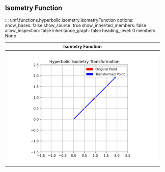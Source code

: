 ## Isometry Function

<!-- prettier-ignore -->
::: umf.functions.hyperbolic.isometry.IsometryFunction
    options:
        show_bases: false
        show_source: true
        show_inherited_members: false
        allow_inspection: false
        inheritance_graph: false
        heading_level: 0
        members: None

|                        Isometry Function                        |
| :-------------------------------------------------------------: |
| ![IsometryFunction](../../../extra/images/IsometryFunction.png) |
